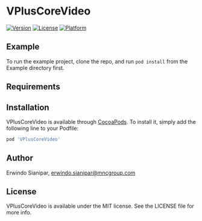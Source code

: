 # VPlusCoreVideo

[![Version](https://img.shields.io/cocoapods/v/VPlusCoreVideo.svg?style=flat)](https://cocoapods.org/pods/VPlusCoreVideo)
[![License](https://img.shields.io/cocoapods/l/VPlusCoreVideo.svg?style=flat)](https://cocoapods.org/pods/VPlusCoreVideo)
[![Platform](https://img.shields.io/cocoapods/p/VPlusCoreVideo.svg?style=flat)](https://cocoapods.org/pods/VPlusCoreVideo)

## Example

To run the example project, clone the repo, and run `pod install` from the Example directory first.

## Requirements

## Installation

VPlusCoreVideo is available through [CocoaPods](https://cocoapods.org). To install
it, simply add the following line to your Podfile:

```ruby
pod 'VPlusCoreVideo'
```

## Author

Erwindo Sianipar, erwindo.sianipar@mncgroup.com

## License

VPlusCoreVideo is available under the MIT license. See the LICENSE file for more info.
